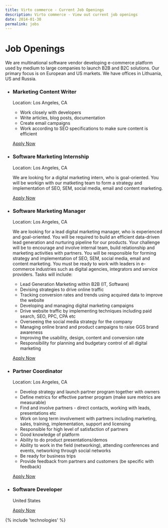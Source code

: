 ```yaml
---
title: Virto commerce - Current Job Openings
description: Virto commerce - View out current job openings
date: 2014-01-30
permalink: jobs
---
```

<div class="partner __responsive">
	<h1 class="head-title">Job Openings</h1>
	<p class="text">We are multinational software vendor developing e-commerce platform used by medium to large companies to launch B2B and B2C solutions. Our primary focus is on European and US markets. We have offices in Lithuania, US and Russia.</p>
	<ul class="list">
		<li class="list-item">
			<div class="list-info">
				<h3>Marketing Content Writer</h3>
				<p class="country">Location: Los Angeles, CA</p>
				<p class="text">
					<ul class="list">
						<li>Work closely with developers</li>
						<li>Write articles, blog posts, documentation</li>
						<li>Create email campaigns</li>
						<li>Work according to SEO specifications to make sure content is efficient</li>
					</ul>
				</p>
				<a class="button" href="/jobs/apply?jid=ContentWriter" rel="nofollow">Apply Now</a>
			</div>
		</li>
		<li class="list-item">
			<div class="list-info">
				<h3>Software Marketing Internship</h3>
				<p class="country">Location: Los Angeles, CA</p>
				<p class="text">We are looking for a digital marketing intern, who is goal-oriented. You will be workign with our matketing team to form a strategy and implementation of SEO, SEM, social media, email and content marketing.</p>
				<a class="button" href="/jobs/apply?jid=SoftwareMarketingIntern" rel="nofollow">Apply Now</a>
			</div>
		</li>	
		<li class="list-item">
			<div class="list-info">
				<h3>Software Marketing Manager</h3>
				<p class="country">Location: Los Angeles, CA</p>
				<p class="text">We are looking for a lead digital marketing manager, who is experienced and goal-oriented. You will be required to build an efficient data-driven lead generation and nurturing pipeline for our products. Your challenge will be to encourage and involve internal team, build relationship and marketing activities with partners. You will be responsible for forming strategy and implementation of SEO, SEM, social media, email and content marketing. You must be ready to work with leaders in e-commerce industries such as digital agencies, integrators and service providers. Tasks will include:
				<ul class="list">
					<li>Lead Generation Marketing within B2B (IT, Software)</li>
					<li>Devising strategies to drive online traffic</li>
					<li>Tracking conversion rates and trends using acquired data to improve the website</li>
					<li>Developing and managing digital marketing campaigns</li>
					<li>Drive website traffic by implementing techniques including paid search, SEO, PPC, CPA etc</li>
					<li>Overseeing the social media strategy for the company</li>
					<li>Managing online brand and product campaigns to raise GGS brand awareness</li>
					<li>Improving the usability, design, content and conversion rate</li>
					<li>Responsibility for planning and budgetary control of all digital marketing</li>
				</ul>
				</p>
				<a class="button" href="/jobs/apply?jid=SoftwareMarketing" rel="nofollow">Apply Now</a>
			</div>
		</li>
		<li class="list-item">
			<div class="list-info">
				<h3>Partner Coordinator</h3>
				<p class="country">Location: Los Angeles, CA</p>
				<p class="text">
				<ul class="list">
					<li>Develop strategy and launch partner program together with owners</li>
					<li>Define metrics for effective partner program (make sure metrics are measurable)</li>
					<li>Find and involve partners - direct contacts, working with leads, presentations etc</li>
					<li>Work on long term involvement with partners including marketing, sales, training, implementation, support and licensing</li>
					<li>Responsible for high level of satisfaction of partners</li>
					<li>Good knowledge of platform</li>
					<li>Ability to do product presentations/demos</li>
					<li>Ability to work in the field (networking), attending conferences and events, networking through social networks</li>
					<li>Be ready for business trips</li>
					<li>Provide feedback from partners and customers (be specific with feedback)</li>
				</ul>
				</p>
				<a class="button" href="/jobs/apply?jid=PartnerCoordinator" rel="nofollow">Apply Now</a>
			</div>
		</li>
		<li class="list-item">
			<div class="list-info">
				<h3>Software Developer</h3>
				<p class="country">United States</p>
				<a class="button" href="/jobs/apply?jid=SoftwareDeveloper" rel="nofollow">Apply Now</a>
			</div>
		</li>
	</ul>
</div>
{% include 'technologies' %}